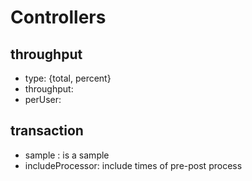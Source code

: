 
# Controllers

## throughput

- type: {total, percent}
- throughput:
- perUser:

## transaction

- sample : is a sample
- includeProcessor: include times of pre-post process
